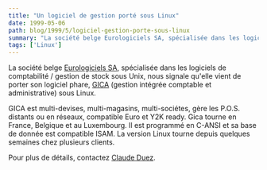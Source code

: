 ```yaml
---
title: "Un logiciel de gestion porté sous Linux"
date: 1999-05-06
path: blog/1999/5/logiciel-gestion-porte-sous-linux
summary: "La société belge Eurologiciels SA, spécialisée dans les logiciels de comptabilité / gestion de stock sous Unix, nous signale qu'elle vient de porter son logiciel phare, GICA (gestion intégrée comptable et administrative) sous Linux."
tags: ['Linux']
---
```


<P>La société belge <A HREF="http://www.eurologiciel.be/">Eurologiciels
SA</A>, spécialisée dans les logiciels de comptabilité / gestion de stock
sous Unix, nous signale qu'elle vient de porter son logiciel
phare, <A HREF="http://www.eurologiciel.be/gica/index.html">GICA</A>
(gestion intégrée comptable et administrative) sous Linux.</P>

<P>GICA est multi-devises, multi-magasins, multi-sociétes, gère les P.O.S.
distants ou en réseaux, compatible Euro et Y2K ready. Gica tourne en
France, Belgique et au Luxembourg. Il est programmé en C-ANSI et sa
base de donnée est compatible ISAM. La version Linux tourne depuis quelques
semaines chez plusieurs clients.</P>

<P>Pour plus de détails, contactez <A HREF="mailto:cduez@mail.eurologiciel.be">Claude
Duez</A>.</P>


